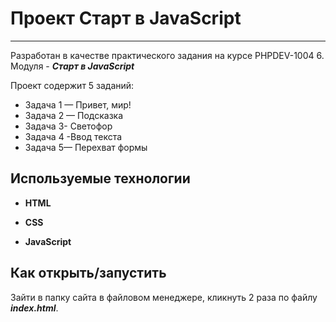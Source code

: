 # Проект Старт в **JavaScript**

***

Разработан в качестве практического задания на курсе PHPDEV-1004  6. Модуля - ***Старт в JavaScript***

Проект содержит 5 заданий:

* Задача 1 — Привет, мир!
* Задача 2 — Подсказка
* Задача 3- Светофор
* Задача 4 -Ввод текста
* Задача 5— Перехват формы

## Используемые технологии

* **HTML**

* **CSS**

* **JavaScript**

## Как открыть/запустить

Зайти в папку сайта в файловом менеджере, кликнуть 2 раза по файлу ***index.html***.